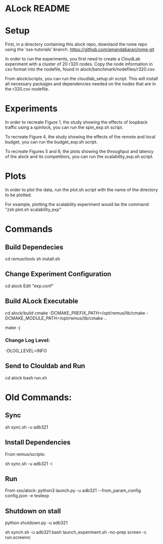 # ALock README


# Setup

First, in a directory containing this alock repo, downlaod the rome repo using the 'sss-tutorials' branch. https://github.com/amandabaran/rome.git

In order to run the experiments, you first need to create a CloudLab experiment with a cluster of 20 r320 nodes.
Copy the node information in csv format into the nodefile, found in alock/benchmark/nodefiles/r320.csv.

From alock/scripts, you can run the cloudlab_setup.sh script. This will install all necessary packages and dependencies needed on the nodes that are in the r320.csv nodefile.


# Experiments

In order to recreate Figure 1, the study showing the effects of loopback traffic using a spinlock, you can run the spin_exp.sh script. 

To recreate Figure 4, the study showing the effects of the remote and local budget, you can run the budget_exp.sh script.

To recreate Figures 5 and 6, the plots showing the throughput and latency of the alock and its competitiors, you can run the scalability_exp.sh script. 

# Plots

In order to plot the data, run the plot.sh script with the name of the directory to be plotted.

For example, plotting the scalability experiment would be the command: 
"zsh plot.sh scalability_exp"


# Commands

## Build Dependecies

<!-- rebuilds and installs remus into /opt/ -->
cd remus/tools
sh install.sh 

## Change Experiment Configuration
cd alock
Edit "exp.conf"

## Build ALock Executable
cd alock/build
cmake -DCMAKE_PREFIX_PATH=/opt/remus/lib/cmake -DCMAKE_MODULE_PATH=/opt/remus/lib/cmake ..

make -j

### Change Log Level:
-DLOG_LEVEL=INFO

## Send to Clouldab and Run

<!-- Builds executable, sends to nodes, and runs exp_run.sh  -->
cd alock
bash run.sh  <!-- TODO: Update with cloudlab node info  -->


# Old Commands: 

## Sync
sh sync.sh -u adb321

## Install Dependencies 
From remus/scripts:
<!-- -i installs dependencies for first time connecting to nodes -->
sh sync.sh -u adb321 -i 

## Run 
From sss/alock:
python3 launch.py -u adb321 --from_param_config config.json -e testexp

## Shutdown on stall
python shutdown.py -u adb321

sh synch.sh -u adb321
bash launch_experiment.sh -no-prep
screen -c run.screenrc